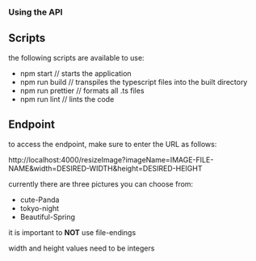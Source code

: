 ### Using the API

## Scripts

the following scripts are available to use:

- npm start // starts the application
- npm run build // transpiles the typescript files into the built directory
- npm run prettier // formats all .ts files
- npm run lint // lints the code

## Endpoint

to access the endpoint, make sure to enter the URL as follows:

http://localhost:4000/resizeImage?imageName=IMAGE-FILE-NAME&width=DESIRED-WIDTH&height=DESIRED-HEIGHT

currently there are three pictures you can choose from:
- cute-Panda
- tokyo-night
- Beautiful-Spring

it is important to **NOT** use file-endings

width and height values need to be integers